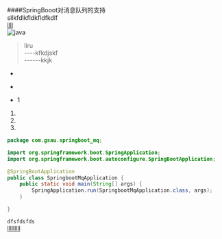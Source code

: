 ####SpringBooot对消息队列的支持  
sllkfdlkfldkfldfkdlf    
[llll](http://www.baidu.com)    
![java](https://ss0.bdstatic.com/5aV1bjqh_Q23odCf/static/superman/img/logo/bd_logo1_31bdc765.png)   
>liru   
----kfkdjskf    
------kkjk  
-
+
* 1 
1. 
2. 
3. 
```java
package com.gsau.springboot_mq;

import org.springframework.boot.SpringApplication;
import org.springframework.boot.autoconfigure.SpringBootApplication;

@SpringBootApplication
public class SpringbootMqApplication {
    public static void main(String[] args) {
        SpringApplication.run(SpringbootMqApplication.class, args);
    }

}

``` 

``dfsfdsfds``  
[lllllllll](ddddd)


